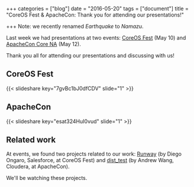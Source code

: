 +++
categories = ["blog"]
date = "2016-05-20"
tags = ["document"]
title = "CoreOS Fest & ApacheCon: Thank you for attending our presentations!"

+++
Note: we recently renamed _Earthquake_ to _Namazu_.

Last week we had presentations at two events: [CoreOS Fest](http://sched.co/6Szb) (May 10) and [ApacheCon Core NA](http://sched.co/6OJU) (May 12).

Thank you all for attending our presentations and discussing with us!

## CoreOS Fest
{{< slideshare key="7gvBc1bJ0dfCDV" slide="1" >}}

## ApacheCon
{{< slideshare key="esat324HuI0vud" slide="1" >}}


## Related work
At events, we found two projects related to our work: [Runway](http://sched.co/6T0X) (by Diego Ongaro, Salesforce, at CoreOS Fest) and [dist_test](http://sched.co/6M0A) (by Andrew Wang, Cloudera, at ApacheCon).

We'll be watching these projects.
